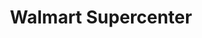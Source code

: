 ---
title: "Walmart Supercenter"
url: /atlanta/walmart-supercenter-martin-luther-king-jr-drive-southwest/
shop: Supermarkt
---
